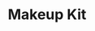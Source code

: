 ---
layout: page
title: Makeup Kit
description: Pickup your favorite makeup tools and fix those poor girls or leave them in the mud. Your road to be the next Makeup Diva awaits. Start Now!
img: assets/img/MakeUpKitIcon.png
redirect: https://apps.apple.com/us/app/makeup-kit/id1601985721
importance: 1
category: Twenty Games
---